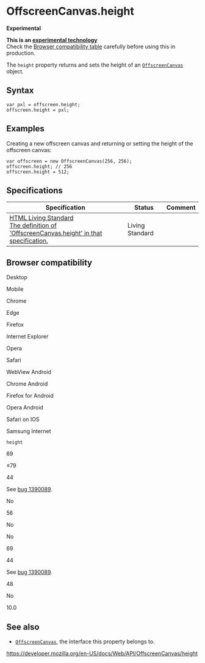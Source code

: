 # OffscreenCanvas.height

**Experimental**

**This is an [experimental technology](https://developer.mozilla.org/en-US/docs/MDN/Guidelines/Conventions_definitions#experimental)**  
Check the [Browser compatibility table](#browser_compatibility) carefully before using this in production.

The `height` property returns and sets the height of an [`OffscreenCanvas`](../offscreencanvas) object.

## Syntax

    var pxl = offscreen.height;
    offscreen.height = pxl;

## Examples

Creating a new offscreen canvas and returning or setting the height of the offscreen canvas:

    var offscreen = new OffscreenCanvas(256, 256);
    offscreen.height; // 256
    offscreen.height = 512;

## Specifications

<table><thead><tr class="header"><th>Specification</th><th>Status</th><th>Comment</th></tr></thead><tbody><tr class="odd"><td><a href="https://html.spec.whatwg.org/multipage/#dom-offscreencanvas-height">HTML Living Standard<br />
<span class="small">The definition of 'OffscreenCanvas.height' in that specification.</span></a></td><td><span class="spec-living">Living Standard</span></td><td></td></tr></tbody></table>

## Browser compatibility

Desktop

Mobile

Chrome

Edge

Firefox

Internet Explorer

Opera

Safari

WebView Android

Chrome Android

Firefox for Android

Opera Android

Safari on IOS

Samsung Internet

`height`

69

≤79

44

See [bug 1390089](https://bugzil.la/1390089).

No

56

No

No

69

44

See [bug 1390089](https://bugzil.la/1390089).

48

No

10.0

## See also

- [`OffscreenCanvas`](../offscreencanvas), the interface this property belongs to.

<a href="https://developer.mozilla.org/en-US/docs/Web/API/OffscreenCanvas/height" class="_attribution-link">https://developer.mozilla.org/en-US/docs/Web/API/OffscreenCanvas/height</a>
